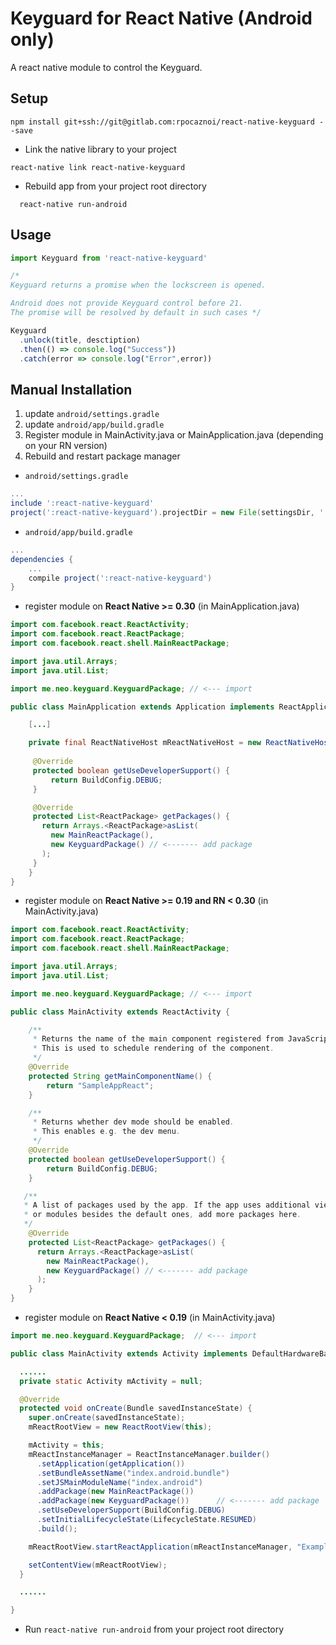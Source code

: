 # Keyguard for React Native (Android only)

A react native module to control the Keyguard.

## Setup

```
npm install git+ssh://git@gitlab.com:rpocaznoi/react-native-keyguard --save
```

* Link the native library to your project

```
react-native link react-native-keyguard
```

* Rebuild app from your project root directory

```
  react-native run-android
```

## Usage

```js
import Keyguard from 'react-native-keyguard'

/* 
Keyguard returns a promise when the lockscreen is opened.

Android does not provide Keyguard control before 21. 
The promise will be resolved by default in such cases */

Keyguard
  .unlock(title, desctiption)
  .then(() => console.log("Success"))
  .catch(error => console.log("Error",error))

```

## Manual Installation


1. update `android/settings.gradle`
2. update `android/app/build.gradle`
3. Register module in MainActivity.java or MainApplication.java (depending on your RN version)
4. Rebuild and restart package manager


* `android/settings.gradle`

```gradle
...
include ':react-native-keyguard'
project(':react-native-keyguard').projectDir = new File(settingsDir, '../node_modules/react-native-keyguard/android')
```

* `android/app/build.gradle`

```gradle
...
dependencies {
    ...
    compile project(':react-native-keyguard')
}
```  

* register module on **React Native >= 0.30** (in MainApplication.java)

```java
import com.facebook.react.ReactActivity;
import com.facebook.react.ReactPackage;
import com.facebook.react.shell.MainReactPackage;

import java.util.Arrays;
import java.util.List;

import me.neo.keyguard.KeyguardPackage; // <--- import

public class MainApplication extends Application implements ReactApplication {

    [...]

    private final ReactNativeHost mReactNativeHost = new ReactNativeHost(this) {
    
     @Override
     protected boolean getUseDeveloperSupport() {
         return BuildConfig.DEBUG;
     }

     @Override
     protected List<ReactPackage> getPackages() {
       return Arrays.<ReactPackage>asList(
         new MainReactPackage(),
         new KeyguardPackage() // <------- add package
       );
     }
    }
}
```  

* register module on **React Native >= 0.19 and RN < 0.30** (in MainActivity.java)

```java
import com.facebook.react.ReactActivity;
import com.facebook.react.ReactPackage;
import com.facebook.react.shell.MainReactPackage;

import java.util.Arrays;
import java.util.List;

import me.neo.keyguard.KeyguardPackage; // <--- import

public class MainActivity extends ReactActivity {

    /**
     * Returns the name of the main component registered from JavaScript.
     * This is used to schedule rendering of the component.
     */
    @Override
    protected String getMainComponentName() {
        return "SampleAppReact";
    }

    /**
     * Returns whether dev mode should be enabled.
     * This enables e.g. the dev menu.
     */
    @Override
    protected boolean getUseDeveloperSupport() {
        return BuildConfig.DEBUG;
    }

   /**
   * A list of packages used by the app. If the app uses additional views
   * or modules besides the default ones, add more packages here.
   */
    @Override
    protected List<ReactPackage> getPackages() {
      return Arrays.<ReactPackage>asList(
        new MainReactPackage(),
        new KeyguardPackage() // <------- add package
      );
    }
}
```

* register module on **React Native < 0.19** (in MainActivity.java)

```java
import me.neo.keyguard.KeyguardPackage;  // <--- import

public class MainActivity extends Activity implements DefaultHardwareBackBtnHandler {

  ......
  private static Activity mActivity = null;

  @Override
  protected void onCreate(Bundle savedInstanceState) {
    super.onCreate(savedInstanceState);
    mReactRootView = new ReactRootView(this);

    mActivity = this;
    mReactInstanceManager = ReactInstanceManager.builder()
      .setApplication(getApplication())
      .setBundleAssetName("index.android.bundle")
      .setJSMainModuleName("index.android")
      .addPackage(new MainReactPackage())
      .addPackage(new KeyguardPackage())      // <------- add package
      .setUseDeveloperSupport(BuildConfig.DEBUG)
      .setInitialLifecycleState(LifecycleState.RESUMED)
      .build();

    mReactRootView.startReactApplication(mReactInstanceManager, "ExampleRN", null);

    setContentView(mReactRootView);
  }

  ......

}
```
* Run `react-native run-android` from your project root directory

